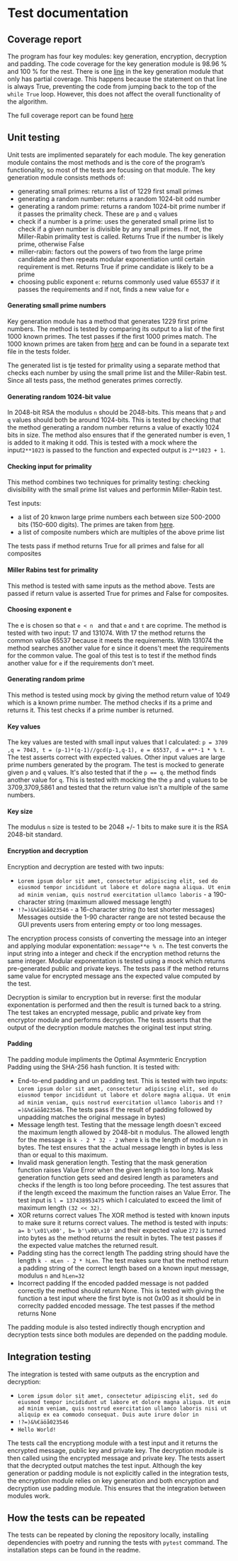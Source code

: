 # Test documentation

## Coverage report 
The program has four key modules: key generation, encryption, decryption and padding. The code coverage for the key generation module is 98.96 % and 100 % for the rest. There is one [line](https://app.codecov.io/gh/simkatti/RSA-encryption/blob/main/src%2Fkeygenerator.py#L113) in the key generation module that only has partial coverage. This happens because the statement on that line is always True, preventing the code from jumping back to the top of the `while True` loop. However, this does not affect the overall functionality of the algorithm.

The full coverage report can be found [here](https://app.codecov.io/gh/simkatti/RSA-encryption/tree/main/src)

## Unit testing
Unit tests are implimented separately for each module.  The key generation module contains the most methods and is the core of the program’s functionality, so most of the tests are focusing on that module. The key generation module consists methods of:
- generating small primes: returns a list of 1229 first small primes
- generating a random number: returns a random 1024-bit odd number
- generating a random prime: returns a random 1024-bit prime number if it passes the primality check. These are `p` and `q` values
- check if a number is a prime: uses the generated small prime list to check if a given number is divisible by any small primes. If not, the Miller-Rabin primality test is called. Returns True if the number is likely prime, otherwise False
- miller-rabin: factors out the powers of two from the large prime candidate and then repeats modular exponentiation until certain requirement is met. Returns True if prime candidate is likely to be a prime
- choosing public exponent `e`: returns commonly used value 65537 if it passes the requirements and if not, finds a new value for `e`

#### Generating small prime numbers
Key generation module has a method that generates 1229 first prime numbers. The method is tested by comparing its output to a list of the first 1000 known primes. The test passes if the first 1000 primes match. The 1000 known primes are taken from [here](https://t5k.org/lists/small/index.html) and can be found in a separate text file in the tests folder. 

The generated list is tje tested for primality using a separate method that checks each number by using the small prime list and the Miller-Rabin test. Since all tests pass, the method generates primes correctly.

#### Generating random 1024-bit value
In 2048-bit RSA the modulus `n` should be 2048-bits. This means that `p` and `q` values should both be around 1024-bits. This is tested by checking that the method generating a random number returns a value of exactly 1024 bits in size. The method also ensures that if the generated number is even, 1 is added to it making it odd.  This is tested with a mock where the input`2**1023` is passed to the function and expected output is `2**1023 + 1`.

#### Checking input for primality
This method combines two techniques for primality testing: checking divisibility with the small prime list values and performin Miller-Rabin test. 

Test inputs:
- a list of 20 knwon large prime numbers each between size 500-2000 bits (150-600 digits). The primes are taken from [here](https://t5k.org/curios/index.php?start=143&stop=700).
- a list of composite numbers which are multiples of the above prime list

The tests pass if method returns True for all primes and false for all composites

#### Miller Rabins test for primality
This method is tested with same inputs as the method above. Tests are passed if return value is asserted True for primes and False for composites.

#### Choosing exponent e
The e is chosen so that `e < n ` and that `e` and `t` are coprime. The method is tested with two input: 17 and 131074. With 17 the method returns the common value 65537 because it meets the requirements. With 131074 the method searches another value for e since it doens't meet the requirements for the common value. The goal of this test is to test if the method finds another value for `e` if the requirements don't meet.

#### Generating random prime
This method is tested using mock by giving the method return value of 1049 which is a known prime number. The method checks if its a prime and returns it. This test checks if a prime number is returned.

#### Key values
The key values are tested with small input values that I calculated: `p = 3709 ,q = 7043, t = (p-1)*(q-1)//gcd(p-1,q-1), e = 65537, d = e**-1 * % t`. 
The test asserts correct with expected values. Other input values are large prime numbers generated by the program. The test is mocked to generate given `p` and `q` values. It's also tested that if the `p == q`. the method finds another value for `q`. This is tested with mocking the the `p` and `q` values to be 3709,3709,5861 and tested that the return value isn't a multiple of the same numbers.

#### Key size
The modulus `n` size is tested to be 2048 +/- 1 bits to make sure it is the RSA 2048-bit standard. 
        
#### Encryption and decryption
Encryption and decryption are tested with two inputs:
- `Lorem ipsum dolor sit amet, consectetur adipiscing elit, sed do eiusmod tempor incididunt ut labore et dolore magna aliqua. Ut enim ad minim veniam, quis nostrud exercitation ullamco laboris` - a 190-character string (maximum allowed message length)
- `!?=)&%€äöå023546` - a 16-character string (to test shorter messages)
Messages outside the 1-90 character range are not tested because the GUI prevents users from entering empty or too long messages.

The encryption process consists of converting the message into an integer and applying modular exponentation: `message**e % n`. The test converts the input string into a integer and check if the encryption method returns the same integer. Modular exponentation is tested using a mock which returns pre-generated public and private keys. The tests pass if the method returns same value for encrypted message ans the expected value computed by the test.

Decryption is similar to encryption but in reverse: first the modular exponentation is performed and then the result is turned back to a string. The test takes an encrypted message, public and private key from encryptor module and performs decryption. The tests asserts that the output of the decryption module matches the original test input string. 

#### Padding
The padding module impliments the Optimal Asymmteric Encryption Padding using the SHA-256 hash function. It is tested with:
- End-to-end padding and un padding test.
  This is tested with two inputs: `Lorem ipsum dolor sit amet, consectetur adipiscing elit, sed do eiusmod tempor incididunt ut labore et dolore magna aliqua. Ut enim ad minim veniam, quis nostrud exercitation ullamco laboris` and `!?=)&%€äöå023546`. The tests pass if the result of padding followed by unpadding matches the original message in bytes)
- Message length test.
  Testing that the message length doesn't exceed the maximum length allowed by 2048-bit n modulus. The allowed length for the message is `k - 2 * 32 - 2` where `k` is the length of modulun n in bytes. The test ensures that the actual message length in bytes is less than or equal to this maximum.
- Invalid mask generation length.
  Testing that the mask generation function raises Value Error when the given length is too long. Mask generation function gets seed and desired length as parameters and checks if the length is too long before proceeding. The test assures that if the length exceed the maximum the function raises an Value Error. The test input is `l = 137438953475` which I calculated to exceed the limit of maximum length `(32 << 32)`.
- XOR returns correct values
   The XOR method is tested with known inputs to make sure it returns correct values. The method is tested with inputs: ` a= b'\x01\x00', b= b'\x00\x10'` and their expected value `272` is turned into bytes as the method returns the result in bytes. The test passes if the expected value matches the returned result.
- Padding sting has the correct length
  The padding string should have the length `k - mLen - 2 * hLen`. The test makes sure that the method return a padding string of the correct length based on a known input message, modulus `n` and `hLen=32`
- Incorrect padding
  If the encoded padded message is not padded correctly the method should return None. This is tested with giving the function a test input where the first byte is not 0x00 as it should be in correclty padded encoded message. The test passes if the method returns None

The padding module is also tested indirectly though encryption and decryption tests since both modules are depended on the padding module. 

## Integration testing
The integration is tested with same outputs as the encryption and decryption:
- `Lorem ipsum dolor sit amet, consectetur adipiscing elit, sed do eiusmod tempor incididunt ut labore et dolore magna aliqua. Ut enim ad minim veniam, quis nostrud exercitation ullamco laboris nisi ut aliquip ex ea commodo consequat. Duis aute irure dolor in`
- `!?=)&%€äöå023546`
- `Hello World!`

The tests call the encryptiong module with a test input and it returns the encrypted message, public key and private key. The decryption module is then called using the encrypted message and private key. The tests assert that the decrypted output matches the test input. Although the key generation or padding module is not explicitly called in the integration tests, the encryption module relies on key generation and both encryption and decryption use padding module. This ensures that the integration between modules work.


## How the tests can be repeated
The tests can be repeated by cloning the repository locally, installing dependencies with poetry and running the tests with `pytest` command. The installation steps can be found in the readme. 
